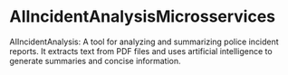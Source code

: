 # AIIncidentAnalysisMicrosservices
AIIncidentAnalysis: A tool for analyzing and summarizing police incident reports. It extracts text from PDF files and uses artificial intelligence to generate summaries and concise information.
